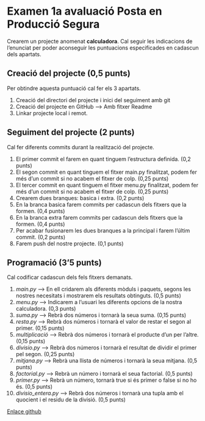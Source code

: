 # Examen 1a avaluació Posta en Producció Segura
Crearem un projecte anomenat **calculadora**.
Cal seguir les indicacions de l’enunciat per poder aconseguir les puntuacions especificades en cadascun
dels apartats.
## Creació del projecte (0,5 punts)
Per obtindre aquesta puntuació cal fer els 3 apartats.
1. Creació del directori del projecte i inici del seguiment amb git
2. Creació del projecte en GitHub –> Amb fitxer Readme
3. Linkar projecte local i remot.
## Seguiment del projecte (2 punts)
Cal fer diferents commits durant la realització del projecte.
1. El primer commit el farem en quant tinguem l’estructura definida. (0,2 punts)
2. El segon commit en quant tinguem el fitxer main.py finalitzat, podem fer més d’un commit
si no acabem el fitxer de colp. (0,25 punts)
3. El tercer commit en quant tinguem el fitxer menu.py finalitzat, podem fer més d’un commit
si no acabem el fitxer de colp. (0,25 punts)
4. Crearem dues branques: basica i extra. (0,2 punts)
5. En la branca basica farem commits per cadascun dels fitxers que la formen. (0,4 punts)
6. En la branca extra farem commits per cadascun dels fitxers que la formen. (0,4 punts)
7. Per acabar fusionarem les dues branques a la principal i farem l’últim commit. (0,2 punts)
8. Farem push del nostre projecte. (0,1 punts)

## Programació (3’5 punts)
Cal codificar cadascun dels fels fitxers demanats.
1. *main.py* –> En ell cridarem als diferents mòduls i paquets, segons les nostres necesitats i
mostrarem els resultats obtinguts. (0,5 punts)
2. *menu.py* –> Indicarem a l’usuari les diferents opcions de la nostra calculadora. (0,3 punts)
3. *suma.py* –> Rebrà dos números i tornarà la seua suma. (0,15 punts)
4. *resta.py* –> Rebrà dos números i tornarà el valor de restar el segon al primer. (0,15 punts)
5. *multiplicació* –> Rebrà dos números i tornarà el producte d’un per l’altre. (0,15 punts)
6. *divisio.py* –> Rebrà dos números i tornarà el resultat de dividir el primer pel segon. (0,25
punts)
7. *mitjana.py* –> Rebrà una llista de números i tornarà la seua mitjana. (0,5 punts)
8. *factorial.py* –> Rebrà un número i tornarà el seua factorial. (0,5 punts)
9. *primer.py* –> Rebrà un número, tornarà true si és primer o false si no ho és. (0,5 punts)
10. *divisio_entera.py* –> Rebrà dos números i tornarà una tupla amb el quocient i el residu
de la divisió. (0,5 punts)

[Enlace github](https://github.com/joanbarres/Examen_Calculadora_Posada_Produccio.git)